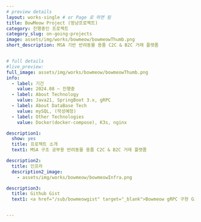 ```yaml
---
# preview details
layout: works-single # or Page 로 하면 됨 
title: BowMeow Project (멍냥프로젝트)
category: 진행중인 프로젝트
category_slug: on-going-projects
image: assets/img/works/bowmeow/bowmeowThumb.png
short_description: MSA 기반 반려동물 용품 C2C & B2C 거래 플랫폼


# full details
#live_preview: 
full_image: assets/img/works/bowmeow/bowmeowThumb.png
info:
  - label: 기간
    value: 2024.08 ~ 진행중
  - label: About Technology
    value: Java21, SpringBoot 3.x, gRPC
  - label: About DataBase Tech
    value: mySQL, (작성예정) 
  - label: Other Technologies
    value: Docker(docker-compose), K3s, nginx  

description1:
  show: yes
  title: 프로젝트 소개
  text1: MSA 구조 공부용 반려동물 용품 C2C & B2C 거래 플랫폼

description2:
  title: 인프라
  description2_image:
    - assets/img/works/bowmeow/bowmeowInfra.png

description3:
  title: Github Gist
  text1: <a href="/sub/bowmeowgist" target="_blank">Bowmeow gRPC 구현 Github gist 확인하기</a>


---
```

